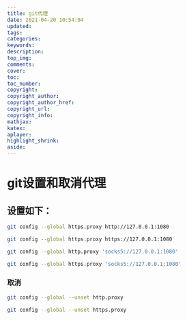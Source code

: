 ```yaml
---
title: git代理
date: 2021-04-20 10:54:04
updated:
tags:
categories:
keywords:
description:
top_img:
comments:
cover:
toc:
toc_number:
copyright:
copyright_author:
copyright_author_href:
copyright_url:
copyright_info:
mathjax:
katex:
aplayer:
highlight_shrink:
aside:
---
```

# git设置和取消代理



## 设置如下：

```bash
git config --global https.proxy http://127.0.0.1:1080
```

```bash
git config --global https.proxy https://127.0.0.1:1080
```

```bash
git config --global http.proxy 'socks5://127.0.0.1:1080' 
```

```bash
git config --global https.proxy 'socks5://127.0.0.1:1080'
```



### 取消

```bash
git config --global --unset http.proxy
```

```bash
git config --global --unset https.proxy
```
